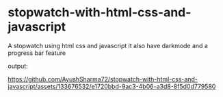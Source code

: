 # stopwatch-with-html-css-and-javascript
A stopwatch using html css and javascript  it also have darkmode and a progress bar  feature

output:



https://github.com/AyushSharma72/stopwatch-with-html-css-and-javascript/assets/133676532/e1720bbd-9ac3-4b06-a3d8-8f5d0d779580

